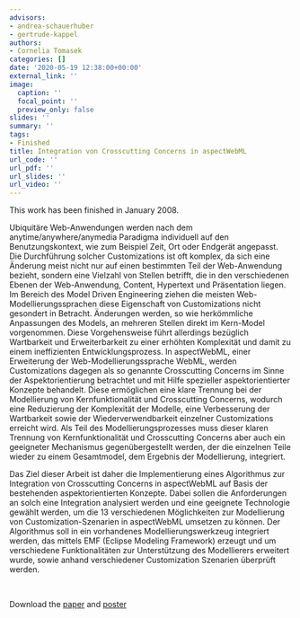 ```yaml
---
advisors:
- andrea-schauerhuber
- gertrude-kappel
authors:
- Cornelia Tomasek
categories: []
date: '2020-05-19 12:38:00+00:00'
external_link: ''
image:
  caption: ''
  focal_point: ''
  preview_only: false
slides: ''
summary: ''
tags:
- Finished
title: Integration von Crosscutting Concerns in aspectWebML
url_code: ''
url_pdf: ''
url_slides: ''
url_video: ''
---
```


This work has been finished in January 2008.

Ubiquitäre Web-Anwendungen werden nach dem anytime/anywhere/anymedia Paradigma individuell auf den Benutzungskontext, wie zum Beispiel Zeit, Ort oder Endgerät angepasst. Die Durchführung solcher Customizations ist oft komplex, da sich eine Änderung meist nicht nur auf einen bestimmten Teil der Web-Anwendung bezieht, sondern eine Vielzahl von Stellen betrifft, die in den verschiedenen Ebenen der Web-Anwendung, Content, Hypertext und Präsentation liegen. Im Bereich des Model Driven Engineering ziehen die meisten Web-Modellierungssprachen diese Eigenschaft von Customizations nicht gesondert in Betracht. Änderungen werden, so wie herkömmliche Anpassungen des Models, an mehreren Stellen direkt im Kern-Model vorgenommen. Diese Vorgehensweise führt allerdings bezüglich Wartbarkeit und Erweiterbarkeit zu einer erhöhten Komplexität und damit zu einem ineffizienten Entwicklungsprozess. In aspectWebML, einer Erweiterung der Web-Modellierungssprache WebML, werden Customizations dagegen als so genannte Crosscutting Concerns im Sinne der Aspektorientierung betrachtet und mit Hilfe spezieller aspektorientierter Konzepte behandelt. Diese ermöglichen eine klare Trennung bei der Modellierung von Kernfunktionalität und Crosscutting Concerns, wodurch eine Reduzierung der Komplexität der Modelle, eine Verbesserung der Wartbarkeit sowie der Wiederverwendbarkeit einzelner Customizations erreicht wird. Als Teil des Modellierungsprozesses muss dieser klaren Trennung von Kernfunktionalität und Crosscutting Concerns aber auch ein geeigneter Mechanismus gegenübergestellt werden, der die einzelnen Teile wieder zu einem Gesamtmodel, dem Ergebnis der Modellierung, integriert.

Das Ziel dieser Arbeit ist daher die Implementierung eines Algorithmus zur Integration von Crosscutting Concerns in aspectWebML auf Basis der bestehenden aspektorientierten Konzepte. Dabei sollen die Anforderungen an solch eine Integration analysiert werden und eine geeignete Technologie gewählt werden, um die 13 verschiedenen Möglichkeiten zur Modellierung von Customization-Szenarien in aspectWebML umsetzen zu können. Der Algorithmus soll in ein vorhandenes Modellierungswerkzeug integriert werden, das mittels EMF (Eclipse Modeling Framework) erzeugt und um verschiedene Funktionalitäten zur Unterstützung des Modellierers erweitert wurde, sowie anhand verschiedener Customization Szenarien überprüft werden.

&nbsp;

 Download the [paper](https://www.big.tuwien.ac.at/app/uploads/2016/10/Tomasek_paper.pdf) and [poster](https://www.big.tuwien.ac.at/app/uploads/2016/10/Tomasek_poster.pdf)